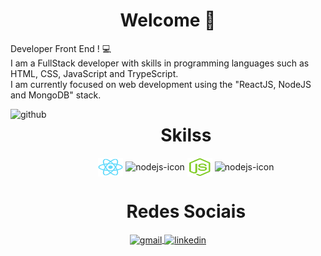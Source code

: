 <div align="left">

  <h1 align="center"> Welcome 👋 </h1>
    <p> Developer Front End ! 💻
    </br> I am a FullStack developer with skills in programming languages such as HTML, CSS, JavaScript and TrypeScript. </br> I am currently focused on  web development using the "ReactJS, NodeJS and MongoDB" stack.
    </br>
    </p>

</div>
<div style="display: inline_block">
<img align="left" height="150" alt="github" 
src="https://camo.githubusercontent.com/cae12fddd9d6982901d82580bdf321d81fb299141098ca1c2d4891870827bf17/68747470733a2f2f6d69726f2e6d656469756d2e636f6d2f6d61782f313336302f302a37513379765349765f7430696f4a2d5a2e676966">
</div>

<div  align="center"> 
    <h1 align="center">Skilss</h1>
    <img align="center" height="30" width="40" alt="react-icon" src="https://raw.githubusercontent.com/devicons/devicon/master/icons/react/react-original.svg">
    <img align="center" height="50" width="40" alt="nodejs-icon" src="https://cdn.jsdelivr.net/gh/devicons/devicon/icons/sass/sass-original.svg">
    <img align="center" height="30" width="40" alt="nodejs-icon" src="https://raw.githubusercontent.com/devicons/devicon/master/icons/nodejs/nodejs-original.svg">
    <img align="center" height="50" width="40" alt="nodejs-icon" src="https://cdn.jsdelivr.net/gh/devicons/devicon/icons/mongodb/mongodb-plain-wordmark.svg">
   </div>
    
<div align="center">
    <h1 align="center">Redes Sociais</h1>
      <a align="center" href = "mailto: gregoriodelucca@gmail.com">
        <img  align="center" height="25"  alt="gmail" src="https://upload.wikimedia.org/wikipedia/commons/thumb/8/8c/Gmail_Icon_%282013-2020%29.svg/1024px-Gmail_Icon_%282013-2020%29.svg.png">
      </a>
      <a align="center" href = "https://www.linkedin.com/in/gregoriodelucca/">
        <img  align="center" height="25"  alt="linkedin" src="https://upload.wikimedia.org/wikipedia/commons/thumb/8/81/LinkedIn_icon.svg/2048px-LinkedIn_icon.svg.png">
      </a>    
</div>

  
